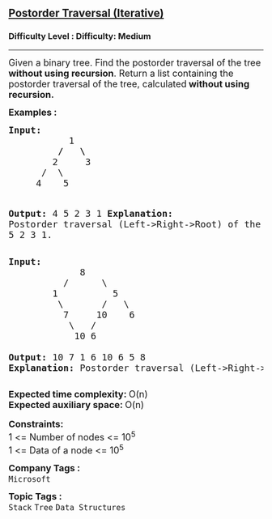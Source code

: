 <h2><a href="https://www.geeksforgeeks.org/problems/postorder-traversal-iterative/1?">Postorder Traversal (Iterative)</a></h2><h3>Difficulty Level : Difficulty: Medium</h3><hr><div class="problems_problem_content__Xm_eO"><p><span style="font-size: 18px;">Given a binary tree. Find the postorder traversal of the tree <strong>without using recursion</strong>. R</span><span style="font-size: 18px;">eturn a list containing the postorder traversal of the tree, calculated</span><strong style="font-size: 18px;">&nbsp;without using recursion.</strong></p>
<p><span style="font-size: 18px;"><strong>Examples :</strong></span></p>
<pre><span style="font-size: 18px;"><strong>Input:</strong>
<strong>           </strong>1
<strong>         /   \</strong>
        2     3
      /  \
     4    5

<strong>Output: </strong>4 5 2 3 1
<strong>Explanation: </strong>Postorder traversal (Left-&gt;Right-&gt;Root) of the tree is 4 5 2 3 1.
</span></pre>
<pre><span style="font-size: 18px;"><strong>Input:</strong>
             8
          /      \
        1          5
         \       /   \
          7     10    6
           \   /
&nbsp;           10 6

<strong>Output: </strong>10 7 1 6 10 6 5 8&nbsp;
<strong>Explanation: </strong>Postorder traversal (Left-&gt;Right-&gt;Root) of the tree is 10 7 1 6 10 6 5 8 .</span></pre>
<div>&nbsp;</div>
<div><span style="font-size: 18px;"><strong>Expected time complexity: </strong>O(n)</span></div>
<div><span style="font-size: 18px;"><strong>Expected auxiliary space: </strong>O(n)</span></div>
<div>&nbsp;</div>
<div><span style="font-size: 18px;"><strong>Constraints:</strong></span></div>
<div><span style="font-size: 18px;">1 &lt;= Number of nodes &lt;= 10<sup>5</sup><br>1 &lt;= Data of a node &lt;= 10<sup>5</sup></span></div></div><p><span style=font-size:18px><strong>Company Tags : </strong><br><code>Microsoft</code>&nbsp;<br><p><span style=font-size:18px><strong>Topic Tags : </strong><br><code>Stack</code>&nbsp;<code>Tree</code>&nbsp;<code>Data Structures</code>&nbsp;